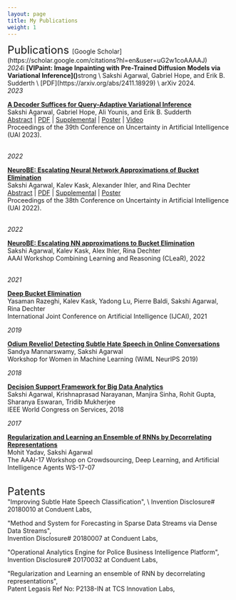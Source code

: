 ```yaml
---
layout: page
title: My Publications
weight: 1
---
```


<font size="+2">
Publications
</font>
[Google Scholar](https://scholar.google.com/citations?hl=en&user=uG2w1coAAAAJ)

<br>
<i>2024</i>i
<strong>[VIPaint: Image Inpainting with Pre-Trained Diffusion Models via Variational Inference]()</strong>strong \
Sakshi Agarwal, Gabriel Hope, and Erik B. Sudderth \
[PDF](https://arxiv.org/abs/2411.18929) \ 
arXiv 2024.

<br>
<i>2023</i>

<strong>[A Decoder Suffices for Query-Adaptive Variational Inference]()</strong> \
Sakshi Agarwal, Gabriel Hope, Ali Younis, and Erik B. Sudderth \
[Abstract](https://proceedings.mlr.press/v216/agarwal23a.html) | [PDF](https://proceedings.mlr.press/v216/agarwal23a/agarwal23a.pdf) | [Supplemental](https://proceedings.mlr.press/v216/agarwal23a/agarwal23a-supp.pdf) | [Poster](https://www.auai.org/uai2023/posters/747.pdf) | [Video](https://www.youtube.com/watch?v=O6iV9uOxRA4&feature=youtu.be&ab_channel=SakshiAgarwal)  \
Proceedings of the 39th Conference on Uncertainty in Artificial Intelligence (UAI 2023).


<br>
<i>2022</i>

<strong>[NeuroBE: Escalating Neural Network Approximations of Bucket Elimination]()</strong> \
Sakshi Agarwal, Kalev Kask, Alexander Ihler, and Rina Dechter \
[Abstract](https://www.ics.uci.edu/~dechter/publications/r272.html) | [PDF](https://www.ics.uci.edu/~dechter/publications/r272.pdf) | [Supplemental](https://www.ics.uci.edu/~dechter/publications/r272-supplemental.pdf) | [Poster](https://www.ics.uci.edu/~dechter/publications/r272-poster.pdf) \
Proceedings of the 38th Conference on Uncertainty in Artificial Intelligence (UAI 2022).

<br>
<i>2022</i>

<strong>[NeuroBE: Escalating NN approximations to Bucket Elimination]()</strong> \
Sakshi Agarwal, Kalev Kask, Alex Ihler, Rina Dechter \
AAAI Workshop Combining Learning and Reasoning (CLeaR), 2022 

<br>
<i>2021</i>

<strong>[Deep Bucket Elimination]()</strong> \
Yasaman Razeghi, Kalev Kask, Yadong Lu, Pierre Baldi, Sakshi Agarwal, Rina Dechter \
International Joint Conference on Artificial Intelligence (IJCAI), 2021 

<i>2019</i>

<strong> [Odium Revelio! Detecting Subtle Hate Speech in Online Conversations](https://sakshiagarwal.github.io/WIML-poster.pdf) </strong> \
Sandya Mannarswamy, Sakshi Agarwal \
Workshop for Women in Machine Learning (WiML NeurIPS 2019)

<i>2018</i>

<strong> [Decision Support Framework for Big Data Analytics](https://ieeexplore.ieee.org/document/8495792) </strong> \
Sakshi Agarwal, Krishnaprasad Narayanan, Manjira Sinha, Rohit Gupta, Sharanya Eswaran, Tridib Mukherjee \
IEEE World Congress on Services, 2018 
  
<i>2017</i>

<strong> [Regularization and Learning an Ensemble of RNNs by Decorrelating Representations](https://www.semanticscholar.org/paper/Regularization-and-Learning-an-Ensemble-of-RNNs-by-Yadav-Agarwal/bffecec9f40daf92cc76167f22f8e98e378f74b1)</strong>  
 Mohit Yadav, Sakshi Agarwal \
The AAAI-17 Workshop on Crowdsourcing, Deep Learning, and Artificial Intelligence Agents WS-17-07

<br>
<font size="+2">
Patents
</font>

<br>
"Improving Subtle Hate Speech Classification", \
Invention Disclosure# 20180010 at Conduent Labs, 

"Method and System for Forecasting in Sparse Data Streams via Dense Data Streams", \
Invention Disclosure# 20180007 at Conduent Labs, 


"Operational Analytics Engine for Police Business Intelligence Platform", \
Invention Disclosure# 20170032 at Conduent Labs, 


"Regularization and Learning an ensemble of RNN by decorrelating representations", \
Patent Legasis Ref No: P2138-IN at TCS Innovation Labs, 


<!---
%based on research in the [Police Business Intelligence](https://sakshiagarwal.github.io/pbi.html) project. 
#based on platform for crime analytics.
-->
